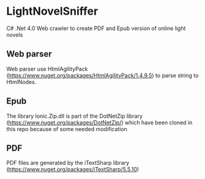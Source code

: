 # LightNovelSniffer
C# .Net 4.0 Web crawler to create PDF and Epub version of online light novels

## Web parser
Web parser use HtmlAgilityPack (https://www.nuget.org/packages/HtmlAgilityPack/1.4.9.5) to parse string to HtmlNodes.

## Epub
The library Ionic.Zip.dll is part of the DotNetZip library (https://www.nuget.org/packages/DotNetZip/) which have been cloned in this repo because of some needed modification

## PDF
PDF files are generated by the iTextSharp library (https://www.nuget.org/packages/iTextSharp/5.5.10)